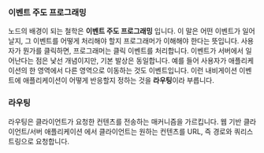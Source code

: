 

### 이벤트 주도 프로그래밍
노드의 배경이 되는 철학은 **이벤트 주도 프로그래밍** 입니다. 이 말은 어떤 이벤트가 일어날지, 그 이벤트를 어떻게 처리해야 할지 프로그래머가 이해해야 한다는 뜻입니다. 사용자가 뭔가를 클릭하면, 프로그래머는 클릭 이벤트를 처리합니다.
이벤트가 서버에서 일어난다는 점은 낯선 개념이지만, 기본 발상은 동일합니다. 예를 들어 사용자가 애플리케이션의 한 영역에서 다른 영역으로 이동하는 것도 이벤트입니다. 이런 내비게이션 이벤트에 애플리케이션이 어떻게 반응할지 정하는 것을 **라우팅**이라 부릅니다.


### 라우팅
라우팅은 클라이언트가 요청한 컨텐츠를 전송하는 매커니즘을 가르킵니다. 웹 기반 클라이언트/서버 애플리케이션 에서 클라이언트는 원하는 컨텐츠를 URL, 즉 경로와 쿼리스트링으로 요청합니다.

